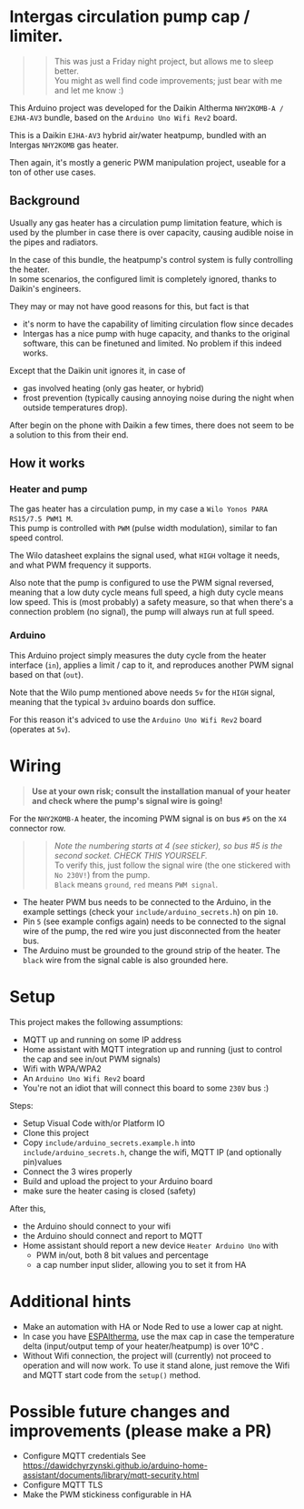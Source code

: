 # Intergas circulation pump cap / limiter.

>> This was just a Friday night project, but allows me to sleep better.  
You might as well find code improvements; just bear with me and let me know :)

This Arduino project was developed for the Daikin Altherma `NHY2KOMB-A / EJHA-AV3` bundle, based on the `Arduino Uno Wifi Rev2` board.

This is a Daikin `EJHA-AV3` hybrid air/water heatpump, bundled with an Intergas `NHY2KOMB` gas heater.

Then again, it's mostly a generic PWM manipulation project, useable for a ton of other use cases.

## Background
Usually any gas heater has a circulation pump limitation feature, which is used by the plumber in case there is over capacity, causing audible noise in the pipes and radiators.

In the case of this bundle, the heatpump's control system is fully controlling the heater.  
In some scenarios, the configured limit is completely ignored, thanks to Daikin's engineers.

They may or may not have good reasons for this, but fact is that   
 - it's norm to have the capability of limiting circulation flow since decades
 - Intergas has a nice pump with huge capacity, and thanks to the original software, this can be finetuned and limited. No problem if this indeed works.

Except that the Daikin unit ignores it, in case of
 - gas involved heating (only gas heater, or hybrid)
 - frost prevention (typically causing annoying noise during the night when outside temperatures drop).

After begin on the phone with Daikin a few times, there does not seem to be a solution to this from their end.

## How it works

### Heater and pump
The gas heater has a circulation pump, in my case a `Wilo Yonos PARA RS15/7.5 PWM1 M`.  
This pump is controlled with `PWM` (pulse width modulation), similar to fan speed control.

The Wilo datasheet explains the signal used, what `HIGH` voltage it needs, and what PWM frequency it supports.

Also note that the pump is configured to use the PWM signal reversed, meaning that a low duty cycle means full speed, a high duty cycle means low speed.
This is (most probably) a safety measure, so that when there's a connection problem (no signal), the pump will always run at full speed.

### Arduino
This Arduino project simply measures the duty cycle from the heater interface (`in`), applies a limit / cap to it, and reproduces another PWM signal based on that (`out`).

Note that the Wilo pump mentioned above needs `5v` for the `HIGH` signal, meaning that the typical `3v` arduino boards don suffice.

For this reason it's adviced to use the `Arduino Uno Wifi Rev2` board (operates at `5v`).

# Wiring

> **Use at your own risk; consult the installation manual of your heater and check where the pump's signal wire is going!**

For the `NHY2KOMB-A` heater, the incoming PWM signal is on bus `#5` on the `X4` connector row.  

>> _Note the numbering starts at 4 (see sticker), so bus #5 is the _second_ socket. CHECK THIS YOURSELF._  
To verify this, just follow the signal wire (the one stickered with `No 230V!`) from the pump.  
`Black` means `ground`, `red` means `PWM signal`.

 - The heater PWM bus needs to be connected to the Arduino, in the example settings (check your `include/arduino_secrets.h`) on pin `10`.
 - Pin `5` (see example configs again) needs to be connected to the signal wire of the pump, the red wire you just disconnected from the heater bus.
 - The Arduino must be grounded to the ground strip of the heater. The `black` wire from the signal cable is also grounded here.

# Setup

This project makes the following assumptions:
 - MQTT up and running on some IP address
 - Home assistant with MQTT integration up and running (just to control the cap and see in/out PWM signals)
 - Wifi with WPA/WPA2
 - An `Arduino Uno Wifi Rev2` board
 - You're not an idiot that will connect this board to some `230V` bus :)

Steps:
  - Setup Visual Code with/or Platform IO
  - Clone this project
  - Copy `include/arduino_secrets.example.h` into `include/arduino_secrets.h`, change the wifi, MQTT IP (and optionally pin)values
  - Connect the 3 wires properly
  - Build and upload the project to your Arduino board
  - make sure the heater casing is closed (safety)

After this,
 - the Arduino should connect to your wifi
 - the Arduino should connect and report to MQTT
 - Home assistant should report a new device `Heater Arduino Uno` with
   - PWM in/out, both 8 bit values and percentage
   - a cap number input slider, allowing you to set it from HA

# Additional hints
 - Make an automation with HA or Node Red to use a lower cap at night.
 - In case you have [ESPAltherma](https://raomin.github.io/ESPAltherma/), use the max cap in case the temperature delta (input/output temp of your heater/heatpump) is over 10°C .
 - Without Wifi connection, the project will (currently) not proceed to operation and will now work. To use it stand alone, just remove the Wifi and MQTT start code from the `setup()` method.

# Possible future changes and improvements (please make a PR)

 - Configure MQTT credentials
   See https://dawidchyrzynski.github.io/arduino-home-assistant/documents/library/mqtt-security.html 
 - Configure MQTT TLS
 - Make the PWM stickiness configurable in HA

